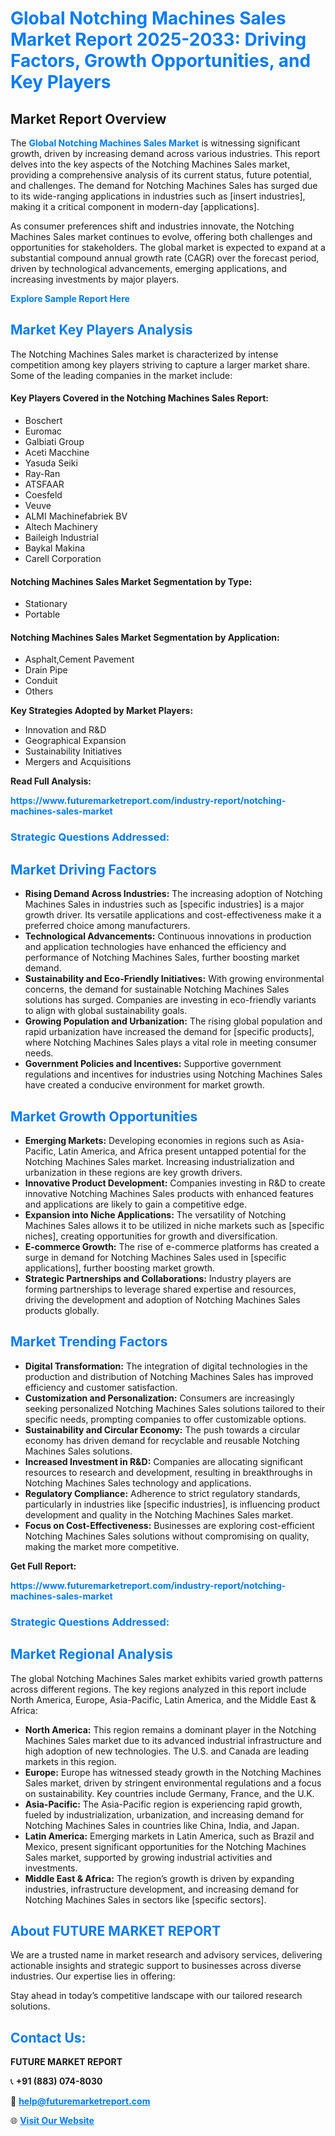 <h1 style="color: #007BFF;">Global Notching Machines Sales Market Report 2025-2033: Driving Factors, Growth Opportunities, and Key Players</h1>

<section id="overview">
<h2>Market Report Overview</h2>
<p>The <a href="https://www.futuremarketreport.com/industry-report/notching-machines-sales-market" style="color: #007BFF; text-decoration: none;"><strong>Global Notching Machines Sales Market</strong></a> is witnessing significant growth, driven by increasing demand across various industries. This report delves into the key aspects of the Notching Machines Sales market, providing a comprehensive analysis of its current status, future potential, and challenges. The demand for Notching Machines Sales has surged due to its wide-ranging applications in industries such as [insert industries], making it a critical component in modern-day [applications].</p>
<p>As consumer preferences shift and industries innovate, the Notching Machines Sales market continues to evolve, offering both challenges and opportunities for stakeholders. The global market is expected to expand at a substantial compound annual growth rate (CAGR) over the forecast period, driven by technological advancements, emerging applications, and increasing investments by major players.</p>
</section>

<section id="overview">
<p><a href="https://www.futuremarketreport.com/request-sample/reportId=104705" style="color: #007BFF; text-decoration: none;"><strong>Explore Sample Report Here</strong></a></p>
</section>

<section id="key-players">
<h2 style="color: #007BFF;">Market Key Players Analysis</h2>
<p>The Notching Machines Sales market is characterized by intense competition among key players striving to capture a larger market share. Some of the leading companies in the market include:</p>
<h4>Key Players Covered in the Notching Machines Sales Report:</h4>
<ul><li>Boschert</li><li>Euromac</li><li>Galbiati Group</li><li>Aceti Macchine</li><li>Yasuda Seiki</li><li>Ray-Ran</li><li>ATSFAAR</li><li>Coesfeld</li><li>Veuve</li><li>ALMI Machinefabriek BV</li><li>Altech Machinery</li><li>Baileigh Industrial</li><li>Baykal Makina</li><li>Carell Corporation</li></ul>
<h4>Notching Machines Sales Market Segmentation by Type:</h4>
<ul><li>Stationary</li><li>Portable</li></ul>

<h4>Notching Machines Sales Market Segmentation by Application:</h4>
<ul><li>Asphalt,Cement Pavement</li><li>Drain Pipe</li><li>Conduit</li><li>Others</li></ul>
<p><strong>Key Strategies Adopted by Market Players:</strong></p>
<ul>
<li>Innovation and R&D</li>
<li>Geographical Expansion</li>
<li>Sustainability Initiatives</li>
<li>Mergers and Acquisitions</li>
</ul>
</section>

<section>
<p><strong>Read Full Analysis: </strong></p><a href="https://www.futuremarketreport.com/industry-report/notching-machines-sales-market" style="color: #007BFF; text-decoration: none;"><strong>https://www.futuremarketreport.com/industry-report/notching-machines-sales-market</strong></a>
<h3 style="color: #007BFF;">Strategic Questions Addressed:</h3>
</section>

<section id="driving-factors">
<h2 style="color: #007BFF;">Market Driving Factors</h2>
<ul>
<li><strong>Rising Demand Across Industries:</strong> The increasing adoption of Notching Machines Sales in industries such as [specific industries] is a major growth driver. Its versatile applications and cost-effectiveness make it a preferred choice among manufacturers.</li>
<li><strong>Technological Advancements:</strong> Continuous innovations in production and application technologies have enhanced the efficiency and performance of Notching Machines Sales, further boosting market demand.</li>
<li><strong>Sustainability and Eco-Friendly Initiatives:</strong> With growing environmental concerns, the demand for sustainable Notching Machines Sales solutions has surged. Companies are investing in eco-friendly variants to align with global sustainability goals.</li>
<li><strong>Growing Population and Urbanization:</strong> The rising global population and rapid urbanization have increased the demand for [specific products], where Notching Machines Sales plays a vital role in meeting consumer needs.</li>
<li><strong>Government Policies and Incentives:</strong> Supportive government regulations and incentives for industries using Notching Machines Sales have created a conducive environment for market growth.</li>
</ul>
</section>

<section id="growth-opportunities">
<h2 style="color: #007BFF;">Market Growth Opportunities</h2>
<ul>
<li><strong>Emerging Markets:</strong> Developing economies in regions such as Asia-Pacific, Latin America, and Africa present untapped potential for the Notching Machines Sales market. Increasing industrialization and urbanization in these regions are key growth drivers.</li>
<li><strong>Innovative Product Development:</strong> Companies investing in R&D to create innovative Notching Machines Sales products with enhanced features and applications are likely to gain a competitive edge.</li>
<li><strong>Expansion into Niche Applications:</strong> The versatility of Notching Machines Sales allows it to be utilized in niche markets such as [specific niches], creating opportunities for growth and diversification.</li>
<li><strong>E-commerce Growth:</strong> The rise of e-commerce platforms has created a surge in demand for Notching Machines Sales used in [specific applications], further boosting market growth.</li>
<li><strong>Strategic Partnerships and Collaborations:</strong> Industry players are forming partnerships to leverage shared expertise and resources, driving the development and adoption of Notching Machines Sales products globally.</li>
</ul>
</section>

<section id="trending-factors">
<h2 style="color: #007BFF;">Market Trending Factors</h2>
<ul>
<li><strong>Digital Transformation:</strong> The integration of digital technologies in the production and distribution of Notching Machines Sales has improved efficiency and customer satisfaction.</li>
<li><strong>Customization and Personalization:</strong> Consumers are increasingly seeking personalized Notching Machines Sales solutions tailored to their specific needs, prompting companies to offer customizable options.</li>
<li><strong>Sustainability and Circular Economy:</strong> The push towards a circular economy has driven demand for recyclable and reusable Notching Machines Sales solutions.</li>
<li><strong>Increased Investment in R&D:</strong> Companies are allocating significant resources to research and development, resulting in breakthroughs in Notching Machines Sales technology and applications.</li>
<li><strong>Regulatory Compliance:</strong> Adherence to strict regulatory standards, particularly in industries like [specific industries], is influencing product development and quality in the Notching Machines Sales market.</li>
<li><strong>Focus on Cost-Effectiveness:</strong> Businesses are exploring cost-efficient Notching Machines Sales solutions without compromising on quality, making the market more competitive.</li>
</ul>
</section>

<section>
<p><strong>Get Full Report: </strong></p><a href="https://www.futuremarketreport.com/industry-report/notching-machines-sales-market" style="color: #007BFF; text-decoration: none;"><strong>https://www.futuremarketreport.com/industry-report/notching-machines-sales-market</strong></a>
<h3 style="color: #007BFF;">Strategic Questions Addressed:</h3>
</section>


<section id="regional-analysis">
<h2 style="color: #007BFF;">Market Regional Analysis</h2>
<p>The global Notching Machines Sales market exhibits varied growth patterns across different regions. The key regions analyzed in this report include North America, Europe, Asia-Pacific, Latin America, and the Middle East & Africa:</p>
<ul>
<li><strong>North America:</strong> This region remains a dominant player in the Notching Machines Sales market due to its advanced industrial infrastructure and high adoption of new technologies. The U.S. and Canada are leading markets in this region.</li>
<li><strong>Europe:</strong> Europe has witnessed steady growth in the Notching Machines Sales market, driven by stringent environmental regulations and a focus on sustainability. Key countries include Germany, France, and the U.K.</li>
<li><strong>Asia-Pacific:</strong> The Asia-Pacific region is experiencing rapid growth, fueled by industrialization, urbanization, and increasing demand for Notching Machines Sales in countries like China, India, and Japan.</li>
<li><strong>Latin America:</strong> Emerging markets in Latin America, such as Brazil and Mexico, present significant opportunities for the Notching Machines Sales market, supported by growing industrial activities and investments.</li>
<li><strong>Middle East & Africa:</strong> The region’s growth is driven by expanding industries, infrastructure development, and increasing demand for Notching Machines Sales in sectors like [specific sectors].</li>
</ul>
</section>

<footer>
<h2 style="color: #007BFF;">About FUTURE MARKET REPORT</h2>
<p>We are a trusted name in market research and advisory services, delivering actionable insights and strategic support to businesses across diverse industries. Our expertise lies in offering:</p>

<p>Stay ahead in today’s competitive landscape with our tailored research solutions.</p>

<h2 style="color: #007BFF;">Contact Us:</h2>
<p><strong>FUTURE MARKET REPORT</strong></p>
<p>📞 <strong>+91 (883) 074-8030</strong></p>
<p>📧 <strong><a href="mailto:help@futuremarketreport.com" style="color: #007BFF;">help@futuremarketreport.com</a></strong></p>
<p>🌐 <strong><a href="https://www.futuremarketreport.com/" style="color: #007BFF;">Visit Our Website</a></strong></p>
</footer>